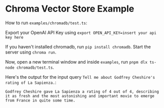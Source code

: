 # Chroma Vector Store Example

How to run `examples/chromadb/test.ts`:

Export your OpenAI API Key using `export OPEN_API_KEY=insert your api key here`

If you haven't installed chromadb, run `pip install chromadb`. Start the server using `chroma run`.

Now, open a new terminal window and inside `examples`, run `pnpm dlx ts-node chromadb/test.ts`.

Here's the output for the input query `Tell me about Godfrey Cheshire's rating of La Sapienza.`:

`Godfrey Cheshire gave La Sapienza a rating of 4 out of 4, describing it as fresh and the most astonishing and important movie to emerge from France in quite some time.`
